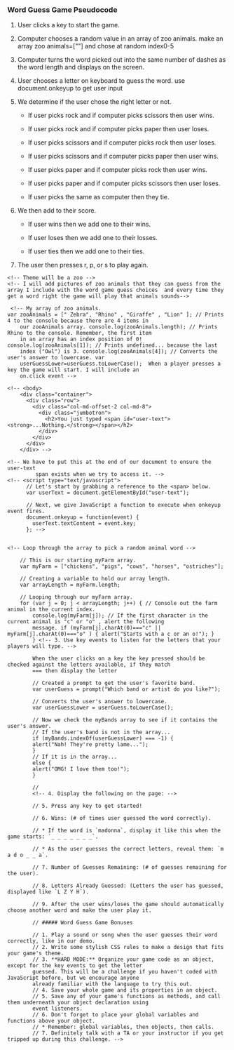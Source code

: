 ### Word Guess Game Pseudocode

1. User clicks a key to start the game.

2. Computer chooses a random value in an array of zoo animals.
make an array zoo animals=[""] and chose at random index0-5

3. Computer turns the word picked out into the same number of dashes as the word length and displays on the screen.

4. User chooses a letter on keyboard to guess the word.
use document.onkeyup to get user input

5. We determine if the user chose the right letter or not.

   * If user picks rock and if computer picks scissors then user wins.
   

   * If user picks rock and if computer picks paper then user loses.

   * If user picks scissors and if computer picks rock then user loses.

   * If user picks scissors and if computer picks paper then user wins.

   * If user picks paper and if computer picks rock then user wins.

   * If user picks paper and if computer picks scissors then user loses.

   * If user picks the same as computer then they tie.

4. We then add to their score.

   * If user wins then we add one to their wins.
    
   * If user loses then we add one to their losses.
    
   * If user ties then we add one to their ties.

5. The user then presses r, p, or s to play again.



<!-- Choose a theme for your game! In the demo, we picked an 80s theme: 80s questions, 80s sound and an 80s aesthetic. You can choose any subject for your theme, though, so be creative! -->

    <!-- Theme will be a zoo -->
    <!-- I will add pictures of zoo animals that they can guess from the array I include with the word game guess choices  and every time they get a word right the game will play that animals sounds-->

     <!-- My array of zoo animals.
    var zooAnimals = [" Zebra", "Rhino" , "Giraffe" , "Lion" ]; // Prints 4 to the console because there are 4 items in
        our zooAnimals array. console.log(zooAnimals.length); // Prints Rhino to the console. Remember, the first item
        in an array has an index position of 0! console.log(zooAnimals[1]); // Prints undefined... because the last
        index ("Owl") is 3. console.log(zooAnimals[4]); // Converts the user's answer to lowercase. var
        userGuessLower=userGuess.toLowerCase();  When a player presses a key the game will start. I will include an 
        on.click event -->

<!-- Press any key to get started! should be displayed on the screen to start-->

    <!-- <body>
        <div class="container">
          <div class="row">
            <div class="col-md-offset-2 col-md-8">
              <div class="jumbotron">
                <h2>You just typed <span id="user-text"><strong>...Nothing.</strong></span></h2>
              </div>
            </div>
          </div>
        </div> -->

    <!-- We have to put this at the end of our document to ensure the user-text
             span exists when we try to access it. -->
    <!-- <script type="text/javascript">
          // Let's start by grabbing a reference to the <span> below.
          var userText = document.getElementById("user-text");
    
          // Next, we give JavaScript a function to execute when onkeyup event fires.
          document.onkeyup = function(event) {
            userText.textContent = event.key;
          }; -->


    <!-- Loop through the array to pick a random animal word -->
<!-- 
    // Creating an array of vegetables.
    var vegetables = ["Carrots", "Peas", "Lettuce", "Tomatoes"];

    // Looping through each item in the array and logging a message to the console.
    for (var i = 0; i < vegetables.length; i++) { console.log("I love " + vegetables[i]);
} -->

<!-- Make the word into a string array -->

<!-- console.log(studentsRow1[3].split("")); -->

<!-- Overwrite the array word picked with dashes for each letter -->

<!-- // We can either overwrite each element of the array to make it lowercase, or we can use the toLowerCase() method.
drinks[0] = " coke"; drinks[1]="pepsi" ; drinks[2]="water" ; drinks[3]=drinks[3].toLowerCase(); // Logging our new
        array to the console. console.log("Second statement"); console.log(drinks[0]); console.log(drinks[1]);
        console.log(drinks[2]); console.log(drinks[3]); OR public class Program { public static void main(String[] args)
        { String value="java" ; char[] array=value.toCharArray(); // Convert string to a char array. for(int i=0; i <
        value.length(); i++) { array[i]='-' ; } // Loop over chars in the array. for (char c : array) {
        System.out.print(c); } } } Check each letter the user picks against the word -->

        // This is our starting myFarm array.
        var myFarm = ["chickens", "pigs", "cows", "horses", "ostriches"];

        // Creating a variable to hold our array length.
        var arrayLength = myFarm.length;

        // Looping through our myFarm array.
        for (var j = 0; j < arrayLength; j++) { // Console out the farm animal in the current index.
            console.log(myFarm[j]); // If the first character in the current animal is "c" or "o" , alert the following
            message. if (myFarm[j].charAt(0)==="c" || myFarm[j].charAt(0)==="o" ) { alert("Starts with a c or an o!"); }
            } <!-- 3. Use key events to listen for the letters that your players will type. -->

            When the user clicks on a key the key pressed should be checked against the letters available, if they match
            === then display the letter

            // Created a prompt to get the user's favorite band.
            var userGuess = prompt("Which band or artist do you like?");

            // Converts the user's answer to lowercase.
            var userGuessLower = userGuess.toLowerCase();

            // Now we check the myBands array to see if it contains the user's answer.
            // If the user's band is not in the array...
            if (myBands.indexOf(userGuessLower) === -1) {
            alert("Nah! They're pretty lame...");
            }
            // If it is in the array...
            else {
            alert("OMG! I love them too!");
            }

            //
            <!-- 4. Display the following on the page: -->

            // 5. Press any key to get started!

            // 6. Wins: (# of times user guessed the word correctly).

            // * If the word is `madonna`, display it like this when the game starts: `_ _ _ _ _ _ _`.

            // * As the user guesses the correct letters, reveal them: `m a d o _ _ a`.

            // 7. Number of Guesses Remaining: (# of guesses remaining for the user).

            // 8. Letters Already Guessed: (Letters the user has guessed, displayed like `L Z Y H`).

            // 9. After the user wins/loses the game should automatically choose another word and make the user play it.

            // ##### Word Guess Game Bonuses

            // 1. Play a sound or song when the user guesses their word correctly, like in our demo.
            // 2. Write some stylish CSS rules to make a design that fits your game's theme.
            // 3. **HARD MODE:** Organize your game code as an object, except for the key events to get the letter
            guessed. This will be a challenge if you haven't coded with JavaScript before, but we encourage anyone
            already familiar with the language to try this out.
            // 4. Save your whole game and its properties in an object.
            // 5. Save any of your game's functions as methods, and call them underneath your object declaration using
            event listeners.
            // 6. Don't forget to place your global variables and functions above your object.
            // * Remember: global variables, then objects, then calls.
            // 7. Definitely talk with a TA or your instructor if you get tripped up during this challenge. -->


